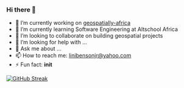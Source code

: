 ### Hi there 👋

<!--
**linibensonjr/linibensonjr** is a ✨ _special_ ✨ repository because its `README.md` (this file) appears on your GitHub profile.

Here are some ideas to get you started:
-->

- 🔭 I’m currently working on [geospatially-africa](https://github.com/linibensonjr/geospatially-africa)
- 🌱 I’m currently learning Software Engineering at Altschool Africa
- 👯 I’m looking to collaborate on building geospatial projects
- 🤔 I’m looking for help with ...
- 💬 Ask me about ...
- 📫 How to reach me: linibensonjr@yahoo.com
- ⚡ Fun fact: __init__

[![GitHub Streak](https://github-readme-streak-stats.herokuapp.com/?user=linibensonjr)](https://git.io/streak-stats)
